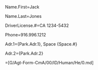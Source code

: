 Name.First=Jack

Name.Last=Jones

DriverLicense.#=CA 1234-5432

Phone=916.996.1212

Adr.1={Park.Adr.1}, Space {Space.#}

Adr.2={Park.Adr.2}

=[G/Agt-Form-CmA/00/ID/Human/He/0.md]